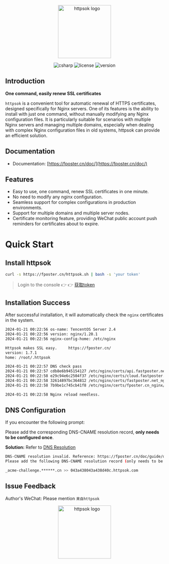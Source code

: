 <p align="center"><a href="https://fposter.cn/doc/" target="_blank"><img width="168" src="https://fposter.cn/dassets/httpsok-logo.png" alt="httpsok logo"></a></p>

<p align="center">
  <img alt="csharp" src="https://img.shields.io/badge/language-shell-brightgreen.svg">
  <img alt="license" src="https://img.shields.io/badge/license-MIT-blue.svg">
  <img alt="version" src="https://img.shields.io/badge/version-1.7.1-brightgreen">
</p>

## Introduction

**One command, easily renew SSL certificates**

`httpsok` is a convenient tool for automatic renewal of HTTPS certificates, designed specifically for Nginx servers. One of its features is the ability to install with just one command, without manually modifying any Nginx configuration files. It is particularly suitable for scenarios with multiple Nginx servers and managing multiple domains, especially when dealing with complex Nginx configuration files in old systems, httpsok can provide an efficient solution.

## Documentation

- Documentation: [https://fposter.cn/doc/](https://fposter.cn/doc/)

## Features

- Easy to use, one command, renew SSL certificates in one minute.
- No need to modify any nginx configuration.
- Seamless support for complex configurations in production environments.
- Support for multiple domains and multiple server nodes.
- Certificate monitoring feature, providing WeChat public account push reminders for certificates about to expire.

# Quick Start

## Install httpsok

```bash
curl -s https://fposter.cn/httpsok.sh | bash -s 'your token'
```


> Login to the console 👉 👉 [获取token](https://fposter.cn/console/)

## Installation Success

After successful installation, it will automatically check the `nginx` certificates in the system.

```bash
2024-01-21 00:22:56 os-name: TencentOS Server 2.4
2024-01-21 00:22:56 version: nginx/1.20.1
2024-01-21 00:22:56 nginx-config-home: /etc/nginx

Httpsok makes SSL easy.     https://fposter.cn/ 
version: 1.7.1
home: /root/.httpsok

2024-01-21 00:22:57 DNS check pass
2024-01-21 00:22:57 cdb8e6b945154127 /etc/nginx/certs/api.fastposter.net_nginx/api.fastposter.net_bundle.crt Cert valid
2024-01-21 00:22:58 e29c94e6c2504f37 /etc/nginx/certs/cloud.fastposter.net_nginx/cloud.fastposter.net_bundle.crt Cert valid
2024-01-21 00:22:58 32614897bc364812 /etc/nginx/certs/fastposter.net_nginx/fastposter2.net_bundle.crt Cert valid
2024-01-21 00:22:58 7b9be1c745cb41f8 /etc/nginx/certs/fposter.cn_nginx/fposter.cn_bundle.crt Cert valid

2024-01-21 00:22:58 Nginx reload needless.
```

## DNS Configuration

If you encounter the following prompt:

Please add the corresponding DNS-CNAME resolution record, **only needs to be configured once**.

**Solution:** Refer to [DNS Resolution](https://fposter.cn/doc/guide/dns.html)

```bash
DNS-CNAME resolution invalid. Reference: https://fposter.cn/doc/guide/dns.html?code=1361fd24380436d44ea
Please add the following DNS-CNAME resolution record (only needs to be configured once):

_acme-challenge.******.cn >> 043a438043a438d40c.httpsok.com
```

## Issue Feedback

Author's WeChat: Please mention `来自httpsok`

<p align="center"><img width="168" src="https://fposter.cn/dassets/qrcode.png" alt="httpsok logo"></p>
